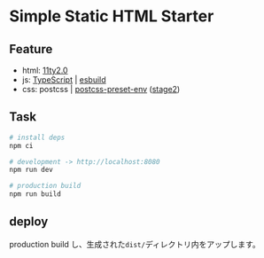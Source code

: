 # Simple Static HTML Starter

## Feature

- html: [11ty2.0](https://github.com/11ty/eleventy/)
- js: [TypeScript](https://www.typescriptlang.org/ja/) | [esbuild](https://esbuild.github.io/)
- css: postcss | [postcss-preset-env](https://github.com/csstools/postcss-plugins/tree/main/plugin-packs/postcss-preset-env) ([stage2](https://preset-env.cssdb.org/features/#stage-2))

## Task

```sh
# install deps
npm ci

# development -> http://localhost:8080
npm run dev

# production build
npm run build
```

## deploy

production build し、生成された`dist/`ディレクトリ内をアップします。
